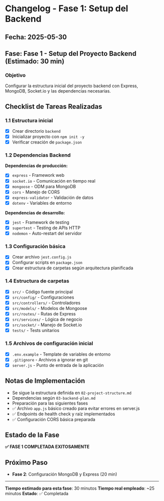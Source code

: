 # Changelog - Fase 1: Setup del Backend

## Fecha: 2025-05-30
## Fase: Fase 1 - Setup del Proyecto Backend (Estimado: 30 min)

### Objetivo
Configurar la estructura inicial del proyecto backend con Express, MongoDB, Socket.io y las dependencias necesarias.

## Checklist de Tareas Realizadas

### 1.1 Estructura inicial
- [x] Crear directorio `backend`
- [x] Inicializar proyecto con `npm init -y`
- [x] Verificar creación de `package.json`

### 1.2 Dependencias Backend
**Dependencias de producción:**
- [x] `express` - Framework web
- [x] `socket.io` - Comunicación en tiempo real
- [x] `mongoose` - ODM para MongoDB
- [x] `cors` - Manejo de CORS
- [x] `express-validator` - Validación de datos
- [x] `dotenv` - Variables de entorno

**Dependencias de desarrollo:**
- [x] `jest` - Framework de testing
- [x] `supertest` - Testing de APIs HTTP
- [x] `nodemon` - Auto-restart del servidor

### 1.3 Configuración básica
- [x] Crear archivo `jest.config.js`
- [x] Configurar scripts en `package.json`
- [x] Crear estructura de carpetas según arquitectura planificada

### 1.4 Estructura de carpetas
- [x] `src/` - Código fuente principal
- [x] `src/config/` - Configuraciones
- [x] `src/controllers/` - Controladores
- [x] `src/models/` - Modelos de Mongoose
- [x] `src/routes/` - Rutas de Express
- [x] `src/services/` - Lógica de negocio
- [x] `src/socket/` - Manejo de Socket.io
- [x] `tests/` - Tests unitarios

### 1.5 Archivos de configuración inicial
- [x] `.env.example` - Template de variables de entorno
- [x] `.gitignore` - Archivos a ignorar en git
- [x] `server.js` - Punto de entrada de la aplicación

## Notas de Implementación
- Se sigue la estructura definida en `02-project-structure.md`
- Dependencias según `03-backend-plan.md`
- Preparación para las siguientes fases
- ✅ Archivo `app.js` básico creado para evitar errores en server.js
- ✅ Endpoints de health check y raíz implementados
- ✅ Configuración CORS básica preparada

## Estado de la Fase
**✅ FASE 1 COMPLETADA EXITOSAMENTE**

## Próximo Paso
- **Fase 2**: Configuración MongoDB y Express (20 min)

---
**Tiempo estimado para esta fase**: 30 minutos
**Tiempo real empleado**: ~25 minutos
**Estado**: ✅ Completada
